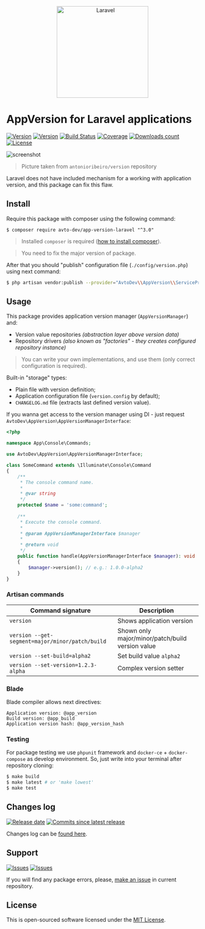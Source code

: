 <p align="center">
  <img src="https://laravel.com/assets/img/components/logo-laravel.svg" alt="Laravel" width="240" />
</p>

# AppVersion for Laravel applications

[![Version][badge_packagist_version]][link_packagist]
[![Version][badge_php_version]][link_packagist]
[![Build Status][badge_build_status]][link_build_status]
[![Coverage][badge_coverage]][link_coverage]
[![Downloads count][badge_downloads_count]][link_packagist]
[![License][badge_license]][link_license]

![screenshot](https://hsto.org/webt/jl/ec/1y/jlec1yfz16_6cgmjp7fjv9krrro.png)

> Picture taken from `antonioribeiro/version` repository

Laravel does not have included mechanism for a working with application version, and this package can fix this flaw.

## Install

Require this package with composer using the following command:

```shell
$ composer require avto-dev/app-version-laravel "^3.0"
```

> Installed `composer` is required ([how to install composer][getcomposer]).

> You need to fix the major version of package.

After that you should "publish" configuration file (`./config/version.php`) using next command:

```bash
$ php artisan vendor:publish --provider="AvtoDev\\AppVersion\\ServiceProvider"
```

## Usage

This package provides application version manager (`AppVersionManager`) and:

- Version value repositories _(abstraction layer above version data)_
- Repository drivers _(also known as "factories" - they creates configured repository instance)_

> You can write your own implementations, and use them (only correct configuration is required).

Built-in "storage" types:

- Plain file with version definition;
- Application configuration file (`version.config` by default);
- `CHANGELOG.md` file (extracts last defined version value).

If you wanna get access to the version manager using DI - just request `AvtoDev\AppVersion\AppVersionManagerInterface`:

```php
<?php

namespace App\Console\Commands;

use AvtoDev\AppVersion\AppVersionManagerInterface;

class SomeCommand extends \Illuminate\Console\Command
{
    /**
     * The console command name.
     *
     * @var string
     */
    protected $name = 'some:command';
    
    /**
     * Execute the console command.
     *
     * @param AppVersionManagerInterface $manager
     *
     * @return void
     */
    public function handle(AppVersionManagerInterface $manager): void
    {
        $manager->version(); // e.g.: 1.0.0-alpha2
    }
}
```

### Artisan commands

Command signature                               | Description
----------------------------------------------- | -----------------------------
`version`                                       | Shows application version
`version --get-segment=major/minor/patch/build` | Shown only major/minor/patch/build version value
`version --set-build=alpha2`                    | Set build value `alpha2`
`version --set-version=1.2.3-alpha`             | Complex version setter

### Blade

Blade compiler allows next directives:

```smarty
Application version: @app_version
Build version: @app_build
Application version hash: @app_version_hash
```

### Testing

For package testing we use `phpunit` framework and `docker-ce` + `docker-compose` as develop environment. So, just write into your terminal after repository cloning:

```bash
$ make build
$ make latest # or 'make lowest'
$ make test
```

## Changes log

[![Release date][badge_release_date]][link_releases]
[![Commits since latest release][badge_commits_since_release]][link_commits]

Changes log can be [found here][link_changes_log].

## Support

[![Issues][badge_issues]][link_issues]
[![Issues][badge_pulls]][link_pulls]

If you will find any package errors, please, [make an issue][link_create_issue] in current repository.

## License

This is open-sourced software licensed under the [MIT License][link_license].

[badge_packagist_version]:https://img.shields.io/packagist/v/avto-dev/app-version-laravel.svg?maxAge=180
[badge_php_version]:https://img.shields.io/packagist/php-v/avto-dev/app-version-laravel.svg?longCache=true
[badge_build_status]:https://travis-ci.org/avto-dev/app-version-laravel.svg?branch=master
[badge_coverage]:https://img.shields.io/codecov/c/github/avto-dev/app-version-laravel/master.svg?maxAge=60
[badge_downloads_count]:https://img.shields.io/packagist/dt/avto-dev/app-version-laravel.svg?maxAge=180
[badge_license]:https://img.shields.io/packagist/l/avto-dev/app-version-laravel.svg?longCache=true
[badge_release_date]:https://img.shields.io/github/release-date/avto-dev/app-version-laravel.svg?style=flat-square&maxAge=180
[badge_commits_since_release]:https://img.shields.io/github/commits-since/avto-dev/app-version-laravel/latest.svg?style=flat-square&maxAge=180
[badge_issues]:https://img.shields.io/github/issues/avto-dev/app-version-laravel.svg?style=flat-square&maxAge=180
[badge_pulls]:https://img.shields.io/github/issues-pr/avto-dev/app-version-laravel.svg?style=flat-square&maxAge=180
[link_releases]:https://github.com/avto-dev/app-version-laravel/releases
[link_packagist]:https://packagist.org/packages/avto-dev/app-version-laravel
[link_build_status]:https://travis-ci.org/avto-dev/app-version-laravel
[link_coverage]:https://codecov.io/gh/avto-dev/app-version-laravel/
[link_changes_log]:https://github.com/avto-dev/app-version-laravel/blob/master/CHANGELOG.md
[link_issues]:https://github.com/avto-dev/app-version-laravel/issues
[link_create_issue]:https://github.com/avto-dev/app-version-laravel/issues/new/choose
[link_commits]:https://github.com/avto-dev/app-version-laravel/commits
[link_pulls]:https://github.com/avto-dev/app-version-laravel/pulls
[link_license]:https://github.com/avto-dev/app-version-laravel/blob/master/LICENSE
[getcomposer]:https://getcomposer.org/download/
